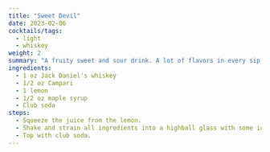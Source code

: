 ```yaml
---
title: "Sweet Devil"
date: 2023-02-06
cocktails/tags:
  - light
  - whiskey
weight: 2
summary: "A fruity sweet and sour drink. A lot of flavors in every sip."
ingredients:
  - 1 oz Jack Daniel's whiskey
  - 1/2 oz Campari 
  - 1 lemon
  - 1/2 oz maple syrup
  - Club soda
steps:
  - Squeeze the juice from the lemon.
  - Shake and strain all ingredients into a highball glass with some ice cubes.
  - Top with club soda.
---
```

